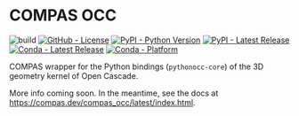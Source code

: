 # COMPAS OCC

![build](https://github.com/compas-dev/compas_occ/workflows/build/badge.svg)
[![GitHub - License](https://img.shields.io/github/license/compas-dev/compas_occ.svg)](https://github.com/compas-dev/compas_occ)
[![PyPI - Python Version](https://img.shields.io/pypi/pyversions/compas_occ.svg)](https://pypi.python.org/project/compas_occ)
[![PyPI - Latest Release](https://img.shields.io/pypi/v/compas_occ.svg)](https://pypi.python.org/project/compas_occ)
[![Conda - Latest Release](https://anaconda.org/conda-forge/compas_occ/badges/version.svg)](https://anaconda.org/conda-forge/compas_occ)
[![Conda - Platform](https://img.shields.io/conda/pn/conda-forge/compas_occ)](https://anaconda.org/conda-forge/compas_occ)

COMPAS wrapper for the Python bindings (`pythonocc-core`) of the 3D geometry kernel of Open Cascade.

More info coming soon.
In the meantime, see the docs at <https://compas.dev/compas_occ/latest/index.html>.
